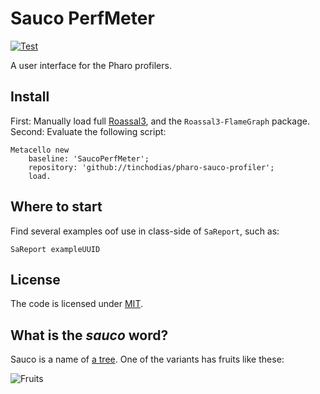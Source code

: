 # Sauco PerfMeter

[![Test](https://github.com/tinchodias/pharo-sauco-profiler/actions/workflows/test.yml/badge.svg)](https://github.com/tinchodias/pharo-sauco-profiler/actions/workflows/test.yml)

A user interface for the Pharo profilers. 


## Install

First: Manually load full [Roassal3](https://github.com/ObjectProfile/Roassal3), and the `Roassal3-FlameGraph` package.
Second: Evaluate the following script: 
~~~smalltalk
Metacello new
    baseline: 'SaucoPerfMeter';
    repository: 'github://tinchodias/pharo-sauco-profiler';
    load.
~~~

## Where to start

Find several examples oof use in class-side of `SaReport`, such as:

```Smalltalk
SaReport exampleUUID
```

## License

The code is licensed under [MIT](LICENSE).

## What is the *sauco* word? 

Sauco is a name of [a tree](https://es.wikipedia.org/wiki/Sambucus_australis). One of the variants has fruits like these:

![Fruits](https://upload.wikimedia.org/wikipedia/commons/thumb/e/e1/Sambucus_nigra2.jpg/320px-Sambucus_nigra2.jpg)
